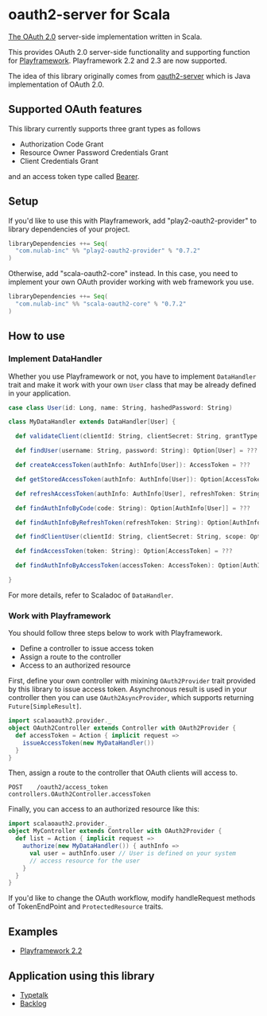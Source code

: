# oauth2-server for Scala

[The OAuth 2.0](http://tools.ietf.org/html/rfc6749) server-side implementation written in Scala.

This provides OAuth 2.0 server-side functionality and supporting function for [Playframework](http://www.playframework.com/). Playframework 2.2 and 2.3 are now supported.

The idea of this library originally comes from [oauth2-server](https://github.com/yoichiro/oauth2-server) which is Java implementation of OAuth 2.0.

## Supported OAuth features

This library currently supports three grant types as follows

- Authorization Code Grant
- Resource Owner Password Credentials Grant
- Client Credentials Grant

and an access token type called [Bearer](http://tools.ietf.org/html/rfc6750).

## Setup

If you'd like to use this with Playframework, add "play2-oauth2-provider" to library dependencies of your project.

```scala
libraryDependencies ++= Seq(
  "com.nulab-inc" %% "play2-oauth2-provider" % "0.7.2"
)
```

Otherwise, add "scala-oauth2-core" instead. In this case, you need to implement your own OAuth provider working with web framework you use.

```scala
libraryDependencies ++= Seq(
  "com.nulab-inc" %% "scala-oauth2-core" % "0.7.2"
)
```

## How to use

### Implement DataHandler

Whether you use Playframework or not, you have to implement ```DataHandler``` trait and make it work with your own ```User``` class that may be already defined in your application.

```scala
case class User(id: Long, name: String, hashedPassword: String)

class MyDataHandler extends DataHandler[User] {

  def validateClient(clientId: String, clientSecret: String, grantType: String): Boolean = ???

  def findUser(username: String, password: String): Option[User] = ???

  def createAccessToken(authInfo: AuthInfo[User]): AccessToken = ???

  def getStoredAccessToken(authInfo: AuthInfo[User]): Option[AccessToken] = ???

  def refreshAccessToken(authInfo: AuthInfo[User], refreshToken: String): AccessToken = ???

  def findAuthInfoByCode(code: String): Option[AuthInfo[User]] = ???

  def findAuthInfoByRefreshToken(refreshToken: String): Option[AuthInfo[User]] = ???

  def findClientUser(clientId: String, clientSecret: String, scope: Option[String]): Option[User] = ???

  def findAccessToken(token: String): Option[AccessToken] = ???

  def findAuthInfoByAccessToken(accessToken: AccessToken): Option[AuthInfo[User]] = ???

}
```

For more details, refer to Scaladoc of ```DataHandler```.

### Work with Playframework

You should follow three steps below to work with Playframework.

* Define a controller to issue access token
* Assign a route to the controller
* Access to an authorized resource

First, define your own controller with mixining ```OAuth2Provider``` trait provided by this library to issue access token.
Asynchronous result is used in your controller then you can use ```OAuth2AsyncProvider```, which supports returning ```Future[SimpleResult]```.

```scala
import scalaoauth2.provider._
object OAuth2Controller extends Controller with OAuth2Provider {
  def accessToken = Action { implicit request =>
    issueAccessToken(new MyDataHandler())
  }
}
```

Then, assign a route to the controller that OAuth clients will access to.

```
POST    /oauth2/access_token                    controllers.OAuth2Controller.accessToken
```

Finally, you can access to an authorized resource like this:

```scala
import scalaoauth2.provider._
object MyController extends Controller with OAuth2Provider {
  def list = Action { implicit request =>
    authorize(new MyDataHandler()) { authInfo =>
      val user = authInfo.user // User is defined on your system
      // access resource for the user
    }
  }
}
```

If you'd like to change the OAuth workflow, modify handleRequest methods of TokenEndPoint and ```ProtectedResource``` traits.

## Examples

- [Playframework 2.2](https://github.com/oyediyildiz/scala-oauth2-provider-example)

## Application using this library

- [Typetalk](https://typetalk.in/)
- [Backlog](https://backlogtool.com/)
